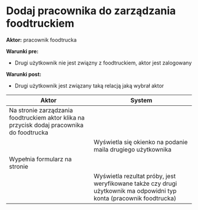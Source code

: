 # Dodaj pracownika do zarządzania foodtruckiem

**Aktor:** pracownik foodtrucka

**Warunki pre:**

* Drugi użytkownik nie jest związny z foodtruckiem, aktor jest zalogowany

**Warunki post:**

* Drugi użytkownik jest związany taką relacją jaką wybrał aktor

Aktor | System
---|---
Na stronie zarządzania foodtruckiem aktor klika na przycisk dodaj pracownika do foodtrucka | 
||Wyświetla się okienko na podanie maila drugiego użytkownika
Wypełnia formularz na stronie|
||Wyświetla rezultat próby, jest weryfikowane także czy drugi użytkownik ma odpowidni typ konta (pracownik foodtrucka)